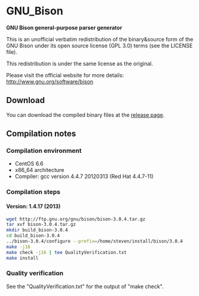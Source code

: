 # GNU_Bison
**GNU Bison general-purpose parser generator**

This is an unofficial verbatim redistribution of the binary&source form of the GNU Bison under its open source license (GPL 3.0) terms (see the LICENSE file).

This redistribution is under the same license as the original.

Please visit the official website for more details: http://www.gnu.org/software/bison

## Download
You can download the compiled binary files at the [release page](https://github.com/yuhangwang/GNU_Bison/releases).

## Compilation notes
### Compilation environment
* CentOS 6.6
* x86_64 architecture
* Compiler: gcc version 4.4.7 20120313 (Red Hat 4.4.7-11)

### Compilation steps
#### Version: 1.4.17 (2013)
```bash
wget http://ftp.gnu.org/gnu/bison/bison-3.0.4.tar.gz
tar xvf bison-3.0.4.tar.gz
mkdir build_bison-3.0.4
cd build_bison-3.0.4
../bison-3.0.4/configure --prefix=/home/steven/install/bison/3.0.4
make -j16
make check -j16 | tee QualityVerification.txt
make install
```

### Quality verification
See the "QualityVerification.txt" for the output of "make check".
